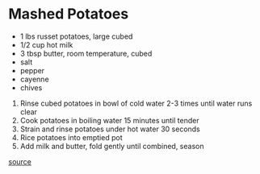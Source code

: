 # Mashed Potatoes

* 1 lbs russet potatoes, large cubed
* 1/2 cup hot milk
* 3 tbsp butter, room temperature, cubed
* salt
* pepper
* cayenne
* chives

1. Rinse cubed potatoes in bowl of cold water 2-3 times until water runs clear
1. Cook potatoes in boiling water 15 minutes until tender
1. Strain and rinse potatoes under hot water 30 seconds
1. Rice potatoes into emptied pot
1. Add milk and butter, fold gently until combined, season

[source](https://www.seriouseats.com/recipes/2010/11/ultra-fluffy-mashed-potatoes-recipe.html)
